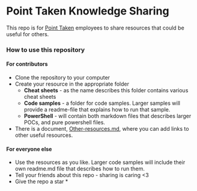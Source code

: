 # Point Taken Knowledge Sharing

This repo is for [Point Taken](https://pointtaken.no/) employees to share resources that could be useful for others.

### How to use this repository

#### For contributors
- Clone the repository to your computer
- Create your resource in the appropriate folder
    - **Cheat sheets** - as the name describes this folder contains various cheat sheets
    - **Code samples** - a folder for code samples. Larger samples will provide a readme-file that explains how to run that sample. 
    - **PowerShell** - will contain both markdown files that describes larger POCs, and pure powershell files.
- There is a document, [Other-resources.md](/Other-resources.md), where you can add links to other useful resources. 


#### For everyone else
- Use the resources as you like. Larger code samples will include their own readme.md file that describes how to run them. 
- Tell your friends about this repo - sharing is caring <3
- Give the repo a star * 